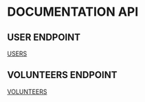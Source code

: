 # DOCUMENTATION API


## USER ENDPOINT
[USERS](./docs/users.md)

## VOLUNTEERS ENDPOINT
[VOLUNTEERS](./docs/volunteers.md)
